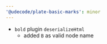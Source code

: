 ```yaml
---
'@udecode/plate-basic-marks': minor
---
```


- `bold` plugin `deserializeHtml`
  - added `B` as valid node name